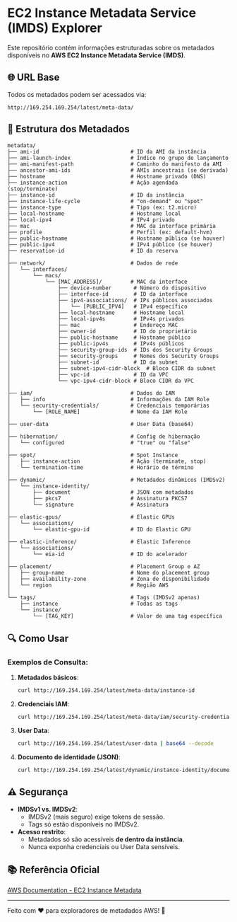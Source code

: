 # EC2 Instance Metadata Service (IMDS) Explorer  

Este repositório contém informações estruturadas sobre os metadados disponíveis no **AWS EC2 Instance Metadata Service (IMDS)**.  

## 🌐 URL Base  
Todos os metadados podem ser acessados via:  
```
http://169.254.169.254/latest/meta-data/
```

## 📂 Estrutura dos Metadados  

```
metadata/
├── ami-id                             # ID da AMI da instância
├── ami-launch-index                   # Índice no grupo de lançamento
├── ami-manifest-path                  # Caminho do manifesto da AMI
├── ancestor-ami-ids                   # AMIs ancestrais (se derivada)
├── hostname                           # Hostname privado (DNS)
├── instance-action                    # Ação agendada (stop/terminate)
├── instance-id                        # ID da instância
├── instance-life-cycle                # "on-demand" ou "spot"
├── instance-type                      # Tipo (ex: t2.micro)
├── local-hostname                     # Hostname local
├── local-ipv4                         # IPv4 privado
├── mac                                # MAC da interface primária
├── profile                            # Perfil (ex: default-hvm)
├── public-hostname                    # Hostname público (se houver)
├── public-ipv4                        # IPv4 público (se houver)
├── reservation-id                     # ID da reserva
│
├── network/                           # Dados de rede
│   └── interfaces/
│       └── macs/
│           └── [MAC_ADDRESS]/         # MAC da interface
│               ├── device-number       # Número do dispositivo
│               ├── interface-id        # ID da interface
│               ├── ipv4-associations/  # IPs públicos associados
│               │   └── [PUBLIC_IPV4]   # IPv4 específico
│               ├── local-hostname      # Hostname local
│               ├── local-ipv4s         # IPv4s privados
│               ├── mac                 # Endereço MAC
│               ├── owner-id            # ID do proprietário
│               ├── public-hostname     # Hostname público
│               ├── public-ipv4s        # IPv4s públicos
│               ├── security-group-ids  # IDs dos Security Groups
│               ├── security-groups     # Nomes dos Security Groups
│               ├── subnet-id           # ID da subnet
│               ├── subnet-ipv4-cidr-block  # Bloco CIDR da subnet
│               ├── vpc-id              # ID da VPC
│               └── vpc-ipv4-cidr-block # Bloco CIDR da VPC
│
├── iam/                               # Dados do IAM
│   ├── info                           # Informações da IAM Role
│   └── security-credentials/          # Credenciais temporárias
│       └── [ROLE_NAME]                # Nome da IAM Role
│
├── user-data                          # User Data (base64)
│
├── hibernation/                       # Config de hibernação
│   └── configured                     # "true" ou "false"
│
├── spot/                              # Spot Instance
│   ├── instance-action                # Ação (terminate, stop)
│   └── termination-time               # Horário de término
│
├── dynamic/                           # Metadados dinâmicos (IMDSv2)
│   └── instance-identity/
│       ├── document                   # JSON com metadados
│       ├── pkcs7                      # Assinatura PKCS7
│       └── signature                  # Assinatura
│
├── elastic-gpus/                      # Elastic GPUs
│   └── associations/
│       └── elastic-gpu-id             # ID do Elastic GPU
│
├── elastic-inference/                 # Elastic Inference
│   └── associations/
│       └── eia-id                     # ID do acelerador
│
├── placement/                         # Placement Group e AZ
│   ├── group-name                     # Nome do placement group
│   ├── availability-zone              # Zona de disponibilidade
│   └── region                         # Região AWS
│
└── tags/                              # Tags (IMDSv2 apenas)
    ├── instance                       # Todas as tags
    └── instance/
        └── [TAG_KEY]                  # Valor de uma tag específica
```

## 🔍 Como Usar  
### Exemplos de Consulta:  
1. **Metadados básicos**:  
   ```sh
   curl http://169.254.169.254/latest/meta-data/instance-id
   ```

2. **Credenciais IAM**:  
   ```sh
   curl http://169.254.169.254/latest/meta-data/iam/security-credentials/[ROLE_NAME]
   ```

3. **User Data**:  
   ```sh
   curl http://169.254.169.254/latest/user-data | base64 --decode
   ```

4. **Documento de identidade (JSON)**:  
   ```sh
   curl http://169.254.169.254/latest/dynamic/instance-identity/document
   ```

## ⚠️ Segurança  
- **IMDSv1 vs. IMDSv2**:  
  - IMDSv2 (mais seguro) exige tokens de sessão.  
  - Tags só estão disponíveis no IMDSv2.  
- **Acesso restrito**:  
  - Metadados só são acessíveis **de dentro da instância**.  
  - Nunca exponha credenciais ou User Data sensíveis.  

## 📚 Referência Oficial  
[AWS Documentation - EC2 Instance Metadata](https://docs.aws.amazon.com/AWSEC2/latest/UserGuide/ec2-instance-metadata.html)  

---

Feito com ❤️ para exploradores de metadados AWS! 🚀